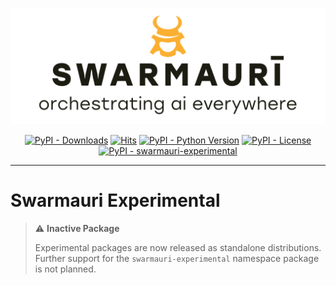 ![Swamauri Logo](https://github.com/swarmauri/swarmauri-sdk/blob/master/assets/swarmauri.brand.theme.svg)

<p align="center">
    <a href="https://pypi.org/project/swarmauri-experimental/">
        <img src="https://img.shields.io/pypi/dm/swarmauri-experimental" alt="PyPI - Downloads"/></a>
    <a href="https://hits.sh/github.com/swarmauri/swarmauri-sdk/tree/master/pkgs/experimental/swarmauri_experimental/">
        <img alt="Hits" src="https://hits.sh/github.com/swarmauri/swarmauri-sdk/tree/master/pkgs/experimental/swarmauri_experimental.svg"/></a>
    <a href="https://pypi.org/project/swarmauri-experimental/">
        <img src="https://img.shields.io/pypi/pyversions/swarmauri-experimental" alt="PyPI - Python Version"/></a>
    <a href="https://pypi.org/project/swarmauri-experimental/">
        <img src="https://img.shields.io/pypi/l/swarmauri-experimental" alt="PyPI - License"/></a>
    <a href="https://pypi.org/project/swarmauri-experimental/">
        <img src="https://img.shields.io/pypi/v/swarmauri-experimental?label=swarmauri-experimental&color=green" alt="PyPI - swarmauri-experimental"/></a>
</p>

---

# Swarmauri Experimental

> ⚠️ **Inactive Package**
>
> Experimental packages are now released as standalone distributions. Further support for the `swarmauri-experimental` namespace package is not planned.

